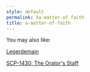 ```yaml
---
style: default
permalink: Xa-matter-of-faith
title: a-matter-of-faith
---
```

You may also like:

[Legerdemain](http://scp-wiki.net/hand-to-hand-combat)

[SCP-1430: The Orator's Staff](http://scp-wiki.net/scp-1430)
